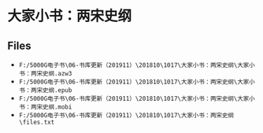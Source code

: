 # 大家小书：两宋史纲

## Files

- `F:/5000G电子书\06-书库更新（201911）\201810\1017\大家小书：两宋史纲\大家小书：两宋史纲.azw3`
- `F:/5000G电子书\06-书库更新（201911）\201810\1017\大家小书：两宋史纲\大家小书：两宋史纲.epub`
- `F:/5000G电子书\06-书库更新（201911）\201810\1017\大家小书：两宋史纲\大家小书：两宋史纲.mobi`
- `F:/5000G电子书\06-书库更新（201911）\201810\1017\大家小书：两宋史纲\files.txt`
